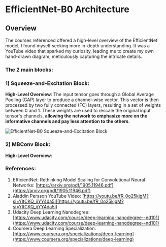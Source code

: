 # EfficientNet-B0 Architecture

## Overview

The courses referenced offered a high-level overview of the EfficientNet model, I found myself seeking more in-depth understanding. It was a YouTube video that sparked my curiosity, leading me to create my own hand-drawn diagram, meticulously capturing the intricate details.

### The 2 main blocks:
### 1) Squeeze-and-Excitation Block:

**High-Level Overview**: The input tensor goes through a Global Average Pooling (GAP) layer to produce a channel-wise vector. This vector is then processed by two fully connected (FC) layers, resulting in a set of weights between 0 and 1. These weights are used to rescale the original input tensor's channels, **allowing the network to emphasize more on the informative channels and pay less attention to the others**.

![EfficientNet-B0 Squeeze-and-Excitation Block](https://github.com/harshdeepkalita/BarkRescue/assets/96279045/278e2b16-2ac9-4e99-9cb0-54e26644e530)


### 2) MBConv Block: 
**High-Level Overview**:


### References:

1. EfficientNet: Rethinking Model Scaling for Convolutional Neural Networks: [https://arxiv.org/pdf/1905.11946.pdf](https://arxiv.org/pdf/1905.11946.pdf)
2. Aladdin Persson YouTube Video: [https://youtu.be/fR_0o25kigM?si=YltCKQ_ijYY4da5I](https://youtu.be/fR_0o25kigM?si=YltCKQ_ijYY4da5I)
3. Udacity Deep Learning Nanodegree: [https://www.udacity.com/course/deep-learning-nanodegree--nd101](https://www.udacity.com/course/deep-learning-nanodegree--nd101)
4. Coursera Deep Learning Specialization: [https://www.coursera.org/specializations/deep-learning](https://www.coursera.org/specializations/deep-learning)

